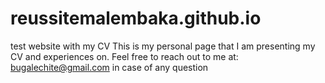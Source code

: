 # reussitemalembaka.github.io
test website with my CV
This is my personal page that I am presenting my CV and experiences on.
Feel free to reach out to me at: bugalechite@gmail.com in case of any question
